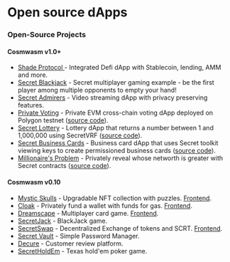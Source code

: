 # Open source dApps

### Open-Source Projects

#### Cosmwasm v1.0+

* [Shade Protocol ](https://github.com/securesecrets/shade)- Integrated Defi dApp with Stablecoin, lending, AMM and more.&#x20;
* [Secret Blackjack](https://aart-blackjack.anther.info/landingpage) - Secret multiplayer gaming example - be the first player among multiple opponents to empty your hand!
* [Secret Admirers](http://159.89.164.22:3000/#/) - Video streaming dApp with privacy preserving features.&#x20;
* [Private Voting](https://private-voting.vercel.app/) - Private EVM cross-chain voting dApp deployed on Polygon testnet ([source code](https://github.com/writersblockchain/private-voting)).&#x20;
* [Secret Lottery](https://secret-raffle.vercel.app/) - Lottery dApp that returns a number between 1 and 1,000,000 using SecretVRF ([source code](https://github.com/writersblockchain/secret-raffle)).
* [Secret Business Cards](https://scrt-toolkit-cards.vercel.app/) - Business card dApp that uses Secret toolkit viewing keys to create permissioned business cards ([source code](https://github.com/writersblockchain/scrt-toolkit-cards)). &#x20;
* [Millionaire's Problem](https://fullstack-secret-millionaire.vercel.app/) - Privately reveal whose networth is greater with Secret contracts ([source code](https://github.com/writersblockchain/fullstack-secret-millionaire)).&#x20;

#### Cosmwasm v0.10

* [Mystic Skulls](https://github.com/baedrik/mystic-skulls) - Upgradable NFT collection with puzzles. [Frontend](https://mysticskulls.com/).
* [Cloak](https://github.com/TriviumNode/cloak) - Privately fund a wallet with funds for gas. [Frontend](https://blackbox.cash/).
* [Dreamscape](https://github.com/Secret-Dreamscape/contract) - Multiplayer card game. [Frontend](https://play.secretdreamscape.com/).
* [SecretJack](https://github.com/scrtlabs/SecretJack) - BlackJack game.
* [SecretSwap](https://github.com/scrtlabs/SecretSwap) - Decentralized Exchange of tokens and SCRT. [Frontend](https://secretswap.net/swap).
* [Secret Vault](https://github.com/scrtlabs/secret-vault) - Simple Password Manager.
* [Decure](https://github.com/eshelB/decure) - Customer review platform.
* [SecretHoldEm](https://github.com/scrtlabs/SecretHoldEm) - Texas hold'em poker game.

